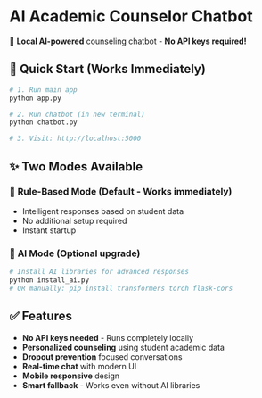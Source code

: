 # AI Academic Counselor Chatbot

🤖 **Local AI-powered** counseling chatbot - **No API keys required!**

## 🚀 Quick Start (Works Immediately)

```bash
# 1. Run main app
python app.py

# 2. Run chatbot (in new terminal)
python chatbot.py

# 3. Visit: http://localhost:5000
```

## ✨ Two Modes Available

### 💬 **Rule-Based Mode** (Default - Works immediately)
- Intelligent responses based on student data
- No additional setup required
- Instant startup

### 🤖 **AI Mode** (Optional upgrade)
```bash
# Install AI libraries for advanced responses
python install_ai.py
# OR manually: pip install transformers torch flask-cors
```

## ✅ Features
- **No API keys needed** - Runs completely locally
- **Personalized counseling** using student academic data
- **Dropout prevention** focused conversations  
- **Real-time chat** with modern UI
- **Mobile responsive** design
- **Smart fallback** - Works even without AI libraries
